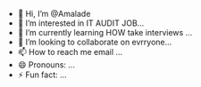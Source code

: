 - 👋 Hi, I’m @Amalade
- 👀 I’m interested in IT AUDIT JOB...
- 🌱 I’m currently learning HOW take interviews ...
- 💞️ I’m looking to collaborate on evrryone...
- 📫 How to reach me email ...
- 😄 Pronouns: ...
- ⚡ Fun fact: ...

<!---
Amalade/Amalade is a ✨ special ✨ repository because its `README.md` (this file) appears on your GitHub profile.
You can click the Preview link to take a look at your changes.
--->
